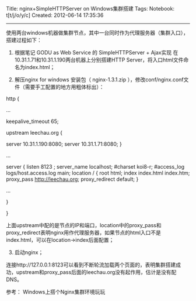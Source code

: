 Title: nginx+SimpleHTTPServer on Windows集群搭建
Tags: 
Notebook: t[t/j/o/y/c]
Created: 2012-06-14 17:35:36

------

使用两台windows机器做集群节点，其中一台同时作为代理服务器（集群入口），搭建过程如下：

1. 根据笔记 GODU as Web Service 的 SimpleHTTPServer + Ajax实现 在10.31.1.71和10.31.1.190两台机器上分别搭建HTTP Server，将入口html文件命名为index.html；

 

2. 解压nginx for windows 安装包（ nginx-1.3.1.zip ），修改conf/nginx.conf文件（需要手工配置的地方用粗体标出）：

 http { 

  ... 

  keepalive_timeout 65; 

  upstream leechau.org { 

   server 10.31.1.190:8080; 
  server 10.31.1.71:8080; 
 } 

  ... 

  server { 
  listen  8123 ; 
  server_name localhost; 
  #charset koi8-r; 
  #access_log logs/host.access.log main; 
  location / { 
   root html; 
   index index.html index.htm; 
    proxy_pass http://leechau.org; 
   proxy_redirect default; 
  } 

   ... 

  } 

 } 

上面upstream中配的是节点的IP和端口，location中的proxy_pass和proxy_redirect表明nginx用作代理服务器，如果节点的html入口不是index.html，可以在location->index后面配置；

 

3. 启动nginx；

 

连接http://127.0.0.1:8123可以看到不断轮流加载两个页面的，表明集群搭建成功，upstream和proxy_pass后面的leechau.org没有起作用，估计是没有配DNS。

 

参考： Windows上搭个Nginx集群环境玩玩